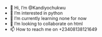 - 👋 Hi, I’m @Kandiyochukwu
- 👀 I’m interested in python
- 🌱 I’m currently learning none for now
- 💞️ I’m looking to collaborate on html
- 📫 How to reach me on +23408138121649

<!---
Kandiyochukwu/Kandiyochukwu is a ✨ special ✨ repository because its `README.md` (this file) appears on your GitHub profile.
You can click the Preview link to take a look at your changes.
--->
